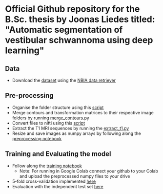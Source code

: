 # Official Github repository for the B.Sc. thesis by Joonas Liedes titled: "Automatic segmentation of vestibular schwannoma using deep learning" 


## Data
- Download the [dataset](https://wiki.cancerimagingarchive.net/pages/viewpage.action?pageId=70229053) using the [NBIA data retriever](https://wiki.cancerimagingarchive.net/display/NBIA/Downloading+TCIA+Images#DownloadingTCIAImages-DownloadingtheNBIADataRetriever)

## Pre-processing
- Organise the folder structure using this [script](https://github.com/KCL-BMEIS/VS_Seg/tree/master/preprocessing#create-data-set-with-convenient-folder-structure)
- Merge contours and transformation matrices to their respective image folders by running [merge_contours.py](https://github.com/j00lie/thesis/blob/main/merge_contours.py)
- Convert files to nifti using this [script](https://github.com/KCL-BMEIS/VS_Seg/tree/master/preprocessing#conversion-of-dicom-images-and-contoursjson-files-to-nifti-and-optional-registration)
- Extract the T1 MRI sequences by running the [extract_t1.py](https://github.com/j00lie/thesis/blob/main/extract_t1.py)
- Resize and save images as numpy arrays by following along the [preprocessing notebook](https://github.com/j00lie/thesis/blob/main/preprocess.ipynb)

## Training and Evaluating the model
- Follow along the [training notebook](https://github.com/j00lie/thesis/blob/main/train.ipynb)
  - Note: For running in Google Colab connect your github to your Colab and upload the preprocessed numpy files to your drive
- 5-fold cross-validation implemented [here](https://github.com/j00lie/thesis/blob/main/train_5foldCV.ipynb)
- Evaluation with the independent test set [here](https://github.com/j00lie/thesis/blob/main/evaluate.ipynb)
